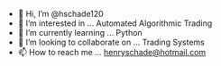 - 👋 Hi, I’m @hschade120
- 👀 I’m interested in ... Automated Algorithmic Trading
- 🌱 I’m currently learning ... Python
- 💞️ I’m looking to collaborate on ... Trading Systems
- 📫 How to reach me ... henryschade@hotmail.com

<!---
hschade120/hschade120 is a ✨ special ✨ repository because its `README.md` (this file) appears on your GitHub profile.
You can click the Preview link to take a look at your changes.
--->
